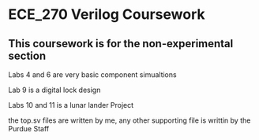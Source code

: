 # ECE_270 Verilog Coursework
## This coursework is for the non-experimental section

Labs 4 and 6 are very basic component simualtions

Lab 9 is a digital lock design

Labs 10 and 11 is a lunar lander Project

the top.sv files are written by me, any other supporting file is writtin by the Purdue Staff